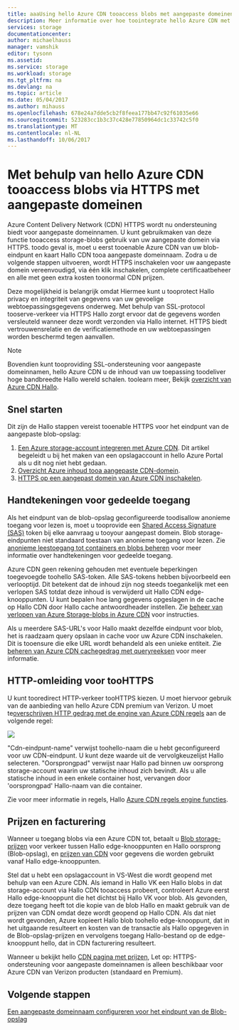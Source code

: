 ```yaml
---
title: aaaUsing hello Azure CDN tooaccess blobs met aangepaste domeinen via HTTPS
description: Meer informatie over hoe toointegrate hello Azure CDN met blob storage tooaccess blobs met aangepaste domeinen via HTTPS
services: storage
documentationcenter: 
author: michaelhauss
manager: vamshik
editor: tysonn
ms.assetid: 
ms.service: storage
ms.workload: storage
ms.tgt_pltfrm: na
ms.devlang: na
ms.topic: article
ms.date: 05/04/2017
ms.author: mihauss
ms.openlocfilehash: 678e24a7dde5cb2f8feea177bb47c92f61035e66
ms.sourcegitcommit: 523283cc1b3c37c428e77850964dc1c33742c5f0
ms.translationtype: MT
ms.contentlocale: nl-NL
ms.lasthandoff: 10/06/2017
---
```

# <a name="using-hello-azure-cdn-tooaccess-blobs-with-custom-domains-over-https"></a>Met behulp van hello Azure CDN tooaccess blobs via HTTPS met aangepaste domeinen

Azure Content Delivery Network (CDN) HTTPS wordt nu ondersteuning biedt voor aangepaste domeinnamen.
U kunt gebruikmaken van deze functie tooaccess storage-blobs gebruik van uw aangepaste domein via HTTPS. toodo geval is, moet u eerst tooenable Azure CDN van uw blob-eindpunt en kaart Hallo CDN tooa aangepaste domeinnaam. Zodra u de volgende stappen uitvoeren, wordt HTTPS inschakelen voor uw aangepaste domein vereenvoudigd, via één klik inschakelen, complete certificaatbeheer en alle met geen extra kosten toonormal CDN prijzen.

Deze mogelijkheid is belangrijk omdat Hiermee kunt u tooprotect Hallo privacy en integriteit van gegevens van uw gevoelige webtoepassingsgegevens onderweg. Met behulp van SSL-protocol tooserve-verkeer via HTTPS Hallo zorgt ervoor dat de gegevens worden versleuteld wanneer deze wordt verzonden via Hallo internet. HTTPS biedt vertrouwensrelatie en de verificatiemethode en uw webtoepassingen worden beschermd tegen aanvallen.

> [!NOTE]
> Bovendien kunt tooproviding SSL-ondersteuning voor aangepaste domeinnamen, hello Azure CDN u de inhoud van uw toepassing toodeliver hoge bandbreedte Hallo wereld schalen.
> toolearn meer, Bekijk [overzicht van Azure CDN Hallo](../cdn/cdn-overview.md).
>
>

## <a name="quick-start"></a>Snel starten

Dit zijn de Hallo stappen vereist tooenable HTTPS voor het eindpunt van de aangepaste blob-opslag:

1.  [Een Azure storage-account integreren met Azure CDN](../cdn/cdn-create-a-storage-account-with-cdn.md).
    Dit artikel begeleidt u bij het maken van een opslagaccount in hello Azure Portal als u dit nog niet hebt gedaan.
2.  [Overzicht Azure inhoud tooa aangepaste CDN-domein](../cdn/cdn-map-content-to-custom-domain.md).
3.  [HTTPS op een aangepast domein van Azure CDN inschakelen](../cdn/cdn-custom-ssl.md).

## <a name="shared-access-signatures"></a>Handtekeningen voor gedeelde toegang

Als het eindpunt van de blob-opslag geconfigureerde toodisallow anonieme toegang voor lezen is, moet u tooprovide een [Shared Access Signature (SAS)](storage-dotnet-shared-access-signature-part-1.md) token bij elke aanvraag u tooyour aangepast domein. Blob storage-eindpunten niet standaard toestaan van anonieme toegang voor lezen. Zie [anonieme leestoegang tot containers en blobs beheren](storage-manage-access-to-resources.md) voor meer informatie over handtekeningen voor gedeelde toegang.

Azure CDN geen rekening gehouden met eventuele beperkingen toegevoegde toohello SAS-token. Alle SAS-tokens hebben bijvoorbeeld een verlooptijd. Dit betekent dat de inhoud zijn nog steeds toegankelijk met een verlopen SAS totdat deze inhoud is verwijderd uit Hallo CDN edge-knooppunten. U kunt bepalen hoe lang gegevens opgeslagen in de cache op Hallo CDN door Hallo cache antwoordheader instellen. Zie [beheer van verlopen van Azure Storage-blobs in Azure CDN](../cdn/cdn-manage-expiration-of-blob-content.md) voor instructies.

Als u meerdere SAS-URL's voor Hallo maakt dezelfde eindpunt voor blob, het is raadzaam query opslaan in cache voor uw Azure CDN inschakelen. Dit is tooensure die elke URL wordt behandeld als een unieke entiteit. Zie [beheren van Azure CDN cachegedrag met queryreeksen](../cdn/cdn-query-string.md) voor meer informatie.

## <a name="http-toohttps-redirection"></a>HTTP-omleiding voor tooHTTPS

U kunt tooredirect HTTP-verkeer tooHTTPS kiezen. U moet hiervoor gebruik van de aanbieding van hello Azure CDN premium van Verizon. U moet te[overschrijven HTTP gedrag met de engine van Azure CDN regels](../cdn/cdn-rules-engine.md) aan de volgende regel:

![](./media/storage-https-custom-domain-cdn/redirect-to-https.png)

"Cdn-eindpunt-name" verwijst toohello-naam die u hebt geconfigureerd voor uw CDN-eindpunt. U kunt deze waarde uit de vervolgkeuzelijst Hallo selecteren. "Oorsprongpad" verwijst naar Hallo pad binnen uw oorsprong storage-account waarin uw statische inhoud zich bevindt.
Als u alle statische inhoud in een enkele container host, vervangen door 'oorsprongpad' Hallo-naam van die container.

Zie voor meer informatie in regels, Hallo [Azure CDN regels engine functies](../cdn/cdn-rules-engine-reference-features.md).

## <a name="pricing-and-billing"></a>Prijzen en facturering

Wanneer u toegang blobs via een Azure CDN tot, betaalt u [Blob storage-prijzen](https://azure.microsoft.com/pricing/details/storage/blobs/) voor verkeer tussen Hallo edge-knooppunten en Hallo oorsprong (Blob-opslag), en [prijzen van CDN](https://azure.microsoft.com/pricing/details/cdn/) voor gegevens die worden gebruikt vanaf Hallo edge-knooppunten.

Stel dat u hebt een opslagaccount in VS-West die wordt geopend met behulp van een Azure CDN. Als iemand in Hallo VK een Hallo blobs in dat storage-account via Hallo CDN tooaccess probeert, controleert Azure eerst Hallo edge-knooppunt die het dichtst bij Hallo VK voor blob. Als gevonden, deze toegang heeft tot die kopie van de blob Hallo en maakt gebruik van de prijzen van CDN omdat deze wordt geopend op Hallo CDN. Als dat niet wordt gevonden, Azure kopieert Hallo blob toohello edge-knooppunt, dat in het uitgaande resulteert en kosten van de transactie als Hallo opgegeven in de Blob-opslag-prijzen en vervolgens toegang Hallo-bestand op de edge-knooppunt hello, dat in CDN facturering resulteert.

Wanneer u bekijkt hello [CDN pagina met prijzen](https://azure.microsoft.com/pricing/details/cdn/), Let op: HTTPS-ondersteuning voor aangepaste domeinnamen is alleen beschikbaar voor Azure CDN van Verizon producten (standaard en Premium).

## <a name="next-steps"></a>Volgende stappen

[Een aangepaste domeinnaam configureren voor het eindpunt van de Blob-opslag](storage-custom-domain-name.md)
